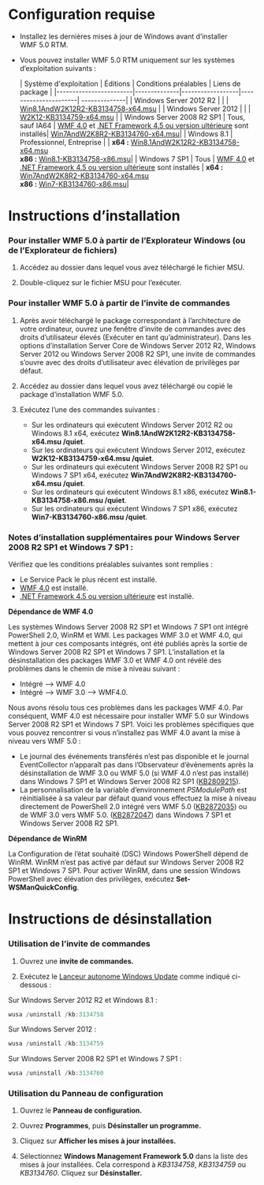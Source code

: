# <a name="system-requirements"></a>Configuration requise

- Installez les dernières mises à jour de Windows avant d’installer WMF 5.0 RTM.
- Vous pouvez installer WMF 5.0 RTM uniquement sur les systèmes d’exploitation suivants :

    | Système d'exploitation       | Éditions         | Conditions préalables        |  Liens de package |
    |------------------------|--------------|------------------|----------------------| --------------|
    | Windows Server 2012 R2 |  |  | [Win8.1AndW2K12R2-KB3134758-x64.msu](http://go.microsoft.com/fwlink/?LinkId=717507) |
    | Windows Server 2012    |  |  | [W2K12-KB3134759-x64.msu](http://go.microsoft.com/fwlink/?LinkId=717506) |
    | Windows Server 2008 R2 SP1 | Tous, sauf IA64 | [WMF 4.0](http://www.microsoft.com/en-us/download/details.aspx?id=40855) et [.NET Framework 4.5 ou version ultérieure](https://msdn.microsoft.com/en-us/library/5a4x27ek.aspx) sont installés| [Win7AndW2K8R2-KB3134760-x64.msu](http://go.microsoft.com/fwlink/?LinkId=717504)|
    | Windows 8.1 | Professionnel, Entreprise | | **x64 :**  [Win8.1AndW2K12R2-KB3134758-x64.msu](http://go.microsoft.com/fwlink/?LinkId=717507) </br> **x86 :**  [Win8.1-KB3134758-x86.msu](http://go.microsoft.com/fwlink/?LinkID=717963)|
    | Windows 7 SP1 | Tous | [WMF 4.0](http://www.microsoft.com/en-us/download/details.aspx?id=40855) et [.NET Framework 4.5 ou version ultérieure](https://msdn.microsoft.com/en-us/library/5a4x27ek.aspx) sont installés | **x64 :**  [Win7AndW2K8R2-KB3134760-x64.msu](http://go.microsoft.com/fwlink/?LinkId=717504)  </br> **x86 :**  [Win7-KB3134760-x86.msu](http://go.microsoft.com/fwlink/?LinkID=717962)|

# <a name="installation-instructions"></a>Instructions d’installation

### <a name="to-install-wmf-50-from-windows-explorer-or-file-explorer"></a>Pour installer WMF 5.0 à partir de l’Explorateur Windows (ou de l’Explorateur de fichiers)

1. Accédez au dossier dans lequel vous avez téléchargé le fichier MSU.

2. Double-cliquez sur le fichier MSU pour l’exécuter.

### <a name="to-install-wmf-50-from-command-prompt"></a>Pour installer WMF 5.0 à partir de l’invite de commandes

1. Après avoir téléchargé le package correspondant à l’architecture de votre ordinateur, ouvrez une fenêtre d’invite de commandes avec des droits d’utilisateur élevés (Exécuter en tant qu’administrateur). Dans les options d’installation Server Core de Windows Server 2012 R2, Windows Server 2012 ou Windows Server 2008 R2 SP1, une invite de commandes s’ouvre avec des droits d’utilisateur avec élévation de privilèges par défaut.

2. Accédez au dossier dans lequel vous avez téléchargé ou copié le package d’installation WMF 5.0.

3. Exécutez l’une des commandes suivantes :
    - Sur les ordinateurs qui exécutent Windows Server 2012 R2 ou Windows 8.1 x64, exécutez **Win8.1AndW2K12R2-KB3134758-x64.msu /quiet**.
    - Sur les ordinateurs qui exécutent Windows Server 2012, exécutez **W2K12-KB3134759-x64.msu /quiet**.
    - Sur les ordinateurs qui exécutent Windows Server 2008 R2 SP1 ou Windows 7 SP1 x64, exécutez **Win7AndW2K8R2-KB3134760-x64.msu /quiet**.
    - Sur les ordinateurs qui exécutent Windows 8.1 x86, exécutez **Win8.1-KB3134758-x86.msu /quiet**.
    - Sur les ordinateurs qui exécutent Windows 7 SP1 x86, exécutez **Win7-KB3134760-x86.msu /quiet**.

### <a name="additional-installation-notes-for-windows-server-2008-r2-sp1-and-windows-7-sp1"></a>Notes d’installation supplémentaires pour Windows Server 2008 R2 SP1 et Windows 7 SP1 :

Vérifiez que les conditions préalables suivantes sont remplies :
- Le Service Pack le plus récent est installé.
- [WMF 4.0](http://www.microsoft.com/en-us/download/details.aspx?id=40855) est installé.
- [.NET Framework 4.5 ou version ultérieure](https://msdn.microsoft.com/en-us/library/5a4x27ek.aspx) est installé.

**Dépendance de WMF 4.0**

Les systèmes Windows Server 2008 R2 SP1 et Windows 7 SP1 ont intégré PowerShell 2.0, WinRM et WMI. Les packages WMF 3.0 et WMF 4.0, qui mettent à jour ces composants intégrés, ont été publiés après la sortie de Windows Server 2008 R2 SP1 et Windows 7 SP1. L’installation et la désinstallation des packages WMF 3.0 et WMF 4.0 ont révélé des problèmes dans le chemin de mise à niveau suivant :

- Intégré --> WMF 4.0
- Intégré --> WMF 3.0 --> WMF4.0. 

Nous avons résolu tous ces problèmes dans les packages WMF 4.0. Par conséquent, WMF 4.0 est nécessaire pour installer WMF 5.0 sur Windows Server 2008 R2 SP1 et Windows 7 SP1. Voici les problèmes spécifiques que vous pouvez rencontrer si vous n’installez pas WMF 4.0 avant la mise à niveau vers WMF 5.0 :

- Le journal des événements transférés n’est pas disponible et le journal EventCollector n’apparaît pas dans l’Observateur d’événements après la désinstallation de WMF 3.0 ou WMF 5.0 (si WMF 4.0 n’est pas installé) dans Windows 7 SP1 et Windows Server 2008 R2 SP1 ([KB2809215](https://support.microsoft.com/en-us/kb/2809215)).
- La personnalisation de la variable d’environnement *PSModulePath* est réinitialisée à sa valeur par défaut quand vous effectuez la mise à niveau directement de PowerShell 2.0 intégré vers WMF 5.0 ([KB2872035](https://support.microsoft.com/en-us/kb/2872035)) ou de WMF 3.0 vers WMF 5.0. ([KB2872047](https://support.microsoft.com/en-us/kb/2872047)) dans Windows 7 SP1 et Windows Server 2008 R2 SP1.

**Dépendance de WinRM**

La Configuration de l’état souhaité (DSC) Windows PowerShell dépend de WinRM. WinRM n’est pas activé par défaut sur Windows Server 2008 R2 SP1 et Windows 7 SP1. Pour activer WinRM, dans une session Windows PowerShell avec élévation des privilèges, exécutez **Set-WSManQuickConfig**.

# <a name="uninstallation-instructions"></a>Instructions de désinstallation

### <a name="using-command-prompt"></a>Utilisation de l’invite de commandes

1.  Ouvrez une **invite de commandes.**

2.  Exécutez le [Lanceur autonome Windows Update](https://support.microsoft.com/en-us/kb/934307) comme indiqué ci-dessous :

Sur Windows Server 2012 R2 et Windows 8.1 :
```powershell
wusa /uninstall /kb:3134758
```
Sur Windows Server 2012 :
```powershell
wusa /uninstall /kb:3134759
```
Sur Windows Server 2008 R2 SP1 et Windows 7 SP1 :
```powershell
wusa /uninstall /kb:3134760
```

### <a name="using-control-panel"></a>Utilisation du Panneau de configuration

1.  Ouvrez le **Panneau de configuration.**

2.  Ouvrez **Programmes**, puis **Désinstaller un programme.**

3.  Cliquez sur **Afficher les mises à jour installées.**

4.  Sélectionnez **Windows Management Framework 5.0** dans la liste des mises à jour installées. Cela correspond à *KB3134758*, *KB3134759* ou *KB3134760*. Cliquez sur **Désinstaller.**
